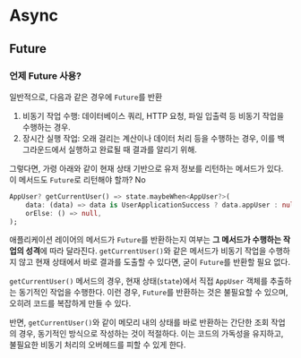# Async

## Future

### 언제 Future 사용?

일반적으로, 다음과 같은 경우에 `Future`를 반환

1. 비동기 작업 수행: 데이터베이스 쿼리, HTTP 요청, 파일 입출력 등 비동기 작업을 수행하는 경우.
2. 장시간 실행 작업: 오래 걸리는 계산이나 데이터 처리 등을 수행하는 경우, 이를 백그라운드에서 실행하고 완료될 때 결과를 알리기 위해.

그렇다면, 가령 아래와 같이 현재 상태 기반으로 유저 정보를 리턴하는 메서드가 있다. 이 메서드도 `Future`로 리턴해야 할까? No

```dart
AppUser? getCurrentUser() => state.maybeWhen<AppUser?>(
    data: (data) => data is UserApplicationSuccess ? data.appUser : null,
    orElse: () => null,
);
```

애플리케이션 레이어의 메서드가 `Future`를 반환하는지 여부는 **그 메서드가 수행하는 작업의 성격**에 따라 달라진다.
`getCurrentUser()`와 같은 메서드가 비동기 작업을 수행하지 않고 현재 상태에서 바로 결과를 도출할 수 있다면, 굳이 `Future`를 반환할 필요 없다.

`getCurrentUser()` 메서드의 경우, 현재 상태(`state`)에서 직접 `AppUser` 객체를 추출하는 동기적인 작업을 수행한다. 이런 경우, `Future`를 반환하는 것은 불필요할 수 있으며, 오히려 코드를 복잡하게 만들 수 있다.

반면, `getCurrentUser()`와 같이 메모리 내의 상태를 바로 반환하는 간단한 조회 작업의 경우, 동기적인 방식으로 작성하는 것이 적절하다. 이는 코드의 가독성을 유지하고, 불필요한 비동기 처리의 오버헤드를 피할 수 있게 한다.
